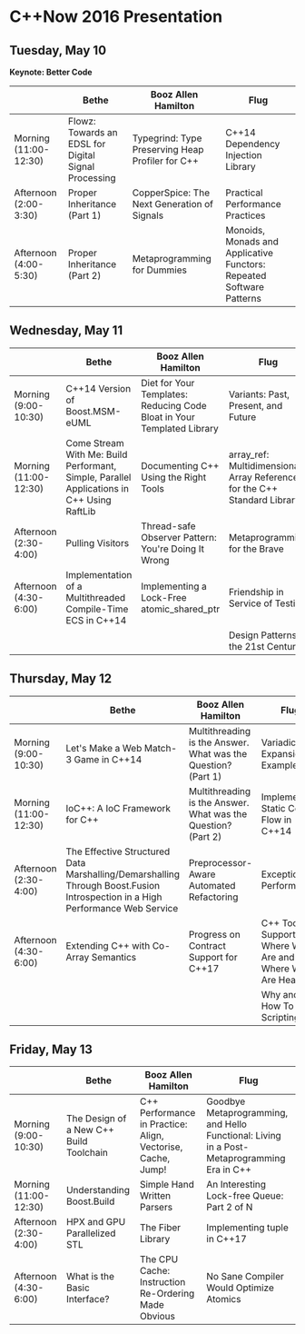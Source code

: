 # C++Now 2016 Presentation

## Tuesday, May 10

**Keynote: Better Code**

|                       | Bethe                                                | Booz Allen Hamilton                              | Flug                                                                                              |
|-----------------------|------------------------------------------------------|--------------------------------------------------|---------------------------------------------------------------------------------------------------|
| Morning (11:00-12:30) | Flowz: Towards an EDSL for Digital Signal Processing | Typegrind: Type Preserving Heap Profiler for C++ | C++14 Dependency Injection Library                                                                |
| Afternoon (2:00-3:30) | Proper Inheritance (Part 1)                          | CopperSpice: The Next Generation of Signals      | Practical Performance Practices                                                                   |
| Afternoon (4:00-5:30) | Proper Inheritance (Part 2)                          | Metaprogramming for Dummies                      | Monoids, Monads and Applicative Functors: Repeated Software Patterns                              |

## Wednesday, May 11

|                       | Bethe                                                                                     | Booz Allen Hamilton                                                    | Flug                                                                      |
|-----------------------|-------------------------------------------------------------------------------------------|------------------------------------------------------------------------|---------------------------------------------------------------------------|
| Morning (9:00-10:30)  | C++14 Version of Boost.MSM-eUML                                                           | Diet for Your Templates: Reducing Code Bloat in Your Templated Library | Variants: Past, Present, and Future                                       |
| Morning (11:00-12:30) | Come Stream With Me: Build Performant, Simple, Parallel Applications in C++ Using RaftLib | Documenting C++ Using the Right Tools                                  | array_ref: Multidimensional Array References for the C++ Standard Library |
| Afternoon (2:30-4:00) | Pulling Visitors                                                                          | Thread-safe Observer Pattern: You're Doing It Wrong                    | Metaprogramming for the Brave                                             |
| Afternoon (4:30-6:00) | Implementation of a Multithreaded Compile-Time ECS in C++14                               | Implementing a Lock-Free atomic_shared_ptr                             | Friendship in Service of Testing                                          |
|                       |                                                                                           |                                                                        | Design Patterns in the 21st Century                                       |

## Thursday, May 12

|                       | Bethe                                                                                                                        | Booz Allen Hamilton                                           | Flug                                                    |
|-----------------------|------------------------------------------------------------------------------------------------------------------------------|---------------------------------------------------------------|---------------------------------------------------------|
| Morning (9:00-10:30)  | Let's Make a Web Match-3 Game in C++14                                                                                       | Multithreading is the Answer. What was the Question? (Part 1) | Variadic Expansion in Examples                          |
| Morning (11:00-12:30) | IoC++: A IoC Framework for C++                                                                                               | Multithreading is the Answer. What was the Question? (Part 2) | Implementing Static Control Flow in C++14             |
| Afternoon (2:30-4:00) | The Effective Structured Data Marshalling/Demarshalling Through Boost.Fusion Introspection in a High Performance Web Service | Preprocessor-Aware Automated Refactoring                      | Exceptional Performance                                 |
| Afternoon (4:30-6:00) | Extending C++ with Co-Array Semantics                                                                                        | Progress on Contract Support for C++17                        | C++ Tool Support: Where We Are and Where We Are Heading |
|                       |                                                                                                                              |                                                               | Why and How To Add Scripting                            |

## Friday, May 13

|                       | Bethe                                   | Booz Allen Hamilton                                         | Flug                                                                                       |
|-----------------------|-----------------------------------------|-------------------------------------------------------------|--------------------------------------------------------------------------------------------|
| Morning (9:00-10:30)  | The Design of a New C++ Build Toolchain | C++ Performance in Practice: Align, Vectorise, Cache, Jump! | Goodbye Metaprogramming, and Hello Functional: Living in a Post-Metaprogramming Era in C++ |
| Morning (11:00-12:30) | Understanding Boost.Build               | Simple Hand Written Parsers                                 | An Interesting Lock-free Queue: Part 2 of N                                                |
| Afternoon (2:30-4:00) | HPX and GPU Parallelized STL            | The Fiber Library                                           | Implementing tuple in C++17                                                                |
| Afternoon (4:30-6:00) | What is the Basic Interface?            | The CPU Cache: Instruction Re-Ordering Made Obvious         | No Sane Compiler Would Optimize Atomics                                                    |
